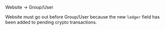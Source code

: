 Website -> Group/User

Website must go out before Group/User because the new `ledger` field has been added to pending crypto transactions.
